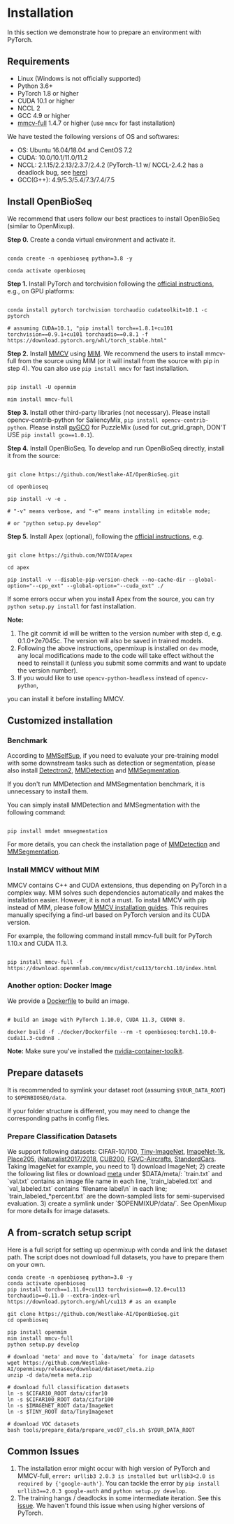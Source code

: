 # Installation

In this section we demonstrate how to prepare an environment with PyTorch.

## Requirements

- Linux (Windows is not officially supported)
- Python 3.6+
- PyTorch 1.8 or higher
- CUDA 10.1 or higher
- NCCL 2
- GCC 4.9 or higher
- [mmcv-full](https://github.com/open-mmlab/mmcv) 1.4.7 or higher (use `mmcv` for fast installation)

We have tested the following versions of OS and softwares:

- OS: Ubuntu 16.04/18.04 and CentOS 7.2
- CUDA: 10.0/10.1/11.0/11.2
- NCCL: 2.1.15/2.2.13/2.3.7/2.4.2 (PyTorch-1.1 w/ NCCL-2.4.2 has a deadlock bug, see [here](https://github.com/open-mmlab/OpenSelfSup/issues/6))
- GCC(G++): 4.9/5.3/5.4/7.3/7.4/7.5

## Install OpenBioSeq

We recommend that users follow our best practices to install OpenBioSeq (similar to OpenMixup).

**Step 0.** Create a conda virtual environment and activate it.

```shell

conda create -n openbioseq python=3.8 -y

conda activate openbioseq

```

**Step 1.** Install PyTorch and torchvision following the [official instructions](https://pytorch.org/), e.g., on GPU platforms:

```shell

conda install pytorch torchvision torchaudio cudatoolkit=10.1 -c pytorch

# assuming CUDA=10.1, "pip install torch==1.8.1+cu101 torchvision==0.9.1+cu101 torchaudio==0.8.1 -f https://download.pytorch.org/whl/torch_stable.html"

```

**Step 2.** Install [MMCV](https://github.com/open-mmlab/mmcv) using [MIM](https://github.com/open-mmlab/mim). We recommend the users to install mmcv-full from the source using MIM (or it will install from the source with pip in step 4). You can also use `pip install mmcv` for fast installation.

```shell

pip install -U openmim

mim install mmcv-full

```

**Step 3.** Install other third-party libraries (not necessary). Please install opencv-contrib-python for SaliencyMix, `pip install opencv-contrib-python`. Please install [pyGCO](https://github.com/Borda/pyGCO) for PuzzleMix (used for cut_grid_graph, DON'T USE `pip install gco==1.0.1`).

**Step 4.** Install OpenBioSeq. To develop and run OpenBioSeq directly, install it from the source:

```shell

git clone https://github.com/Westlake-AI/OpenBioSeq.git

cd openbioseq

pip install -v -e .

# "-v" means verbose, and "-e" means installing in editable mode;

# or "python setup.py develop"

```

**Step 5.** Install Apex (optional), following the [official instructions](https://github.com/NVIDIA/apex), e.g.

```shell

git clone https://github.com/NVIDIA/apex

cd apex

pip install -v --disable-pip-version-check --no-cache-dir --global-option="--cpp_ext" --global-option="--cuda_ext" ./

```

If some errors occur when you install Apex from the source, you can try `python setup.py install` for fast installation.

**Note:**

1. The git commit id will be written to the version number with step d, e.g. 0.1.0+2e7045c. The version will also be saved in trained models.
2. Following the above instructions, openmixup is installed on `dev` mode, any local modifications made to the code will take effect without the need to reinstall it (unless you submit some commits and want to update the version number).
3. If you would like to use `opencv-python-headless` instead of `opencv-python`,

you can install it before installing MMCV.

## Customized installation

### Benchmark

According to [MMSelfSup](https://github.com/open-mmlab/mmselfsup), if you need to evaluate your pre-training model with some downstream tasks such as detection or segmentation, please also install [Detectron2](https://github.com/facebookresearch/detectron2), [MMDetection](https://github.com/open-mmlab/mmdetection) and [MMSegmentation](https://github.com/open-mmlab/mmsegmentation).

If you don't run MMDetection and MMSegmentation benchmark, it is unnecessary to install them.

You can simply install MMDetection and MMSegmentation with the following command:

```shell

pip install mmdet mmsegmentation

```

For more details, you can check the installation page of [MMDetection](https://github.com/open-mmlab/mmdetection/blob/master/docs/en/get_started.md) and [MMSegmentation](https://github.com/open-mmlab/mmsegmentation/blob/master/docs/en/get_started.md).

### Install MMCV without MIM

MMCV contains C++ and CUDA extensions, thus depending on PyTorch in a complex way. MIM solves such dependencies automatically and makes the installation easier. However, it is not a must. To install MMCV with pip instead of MIM, please follow [MMCV installation guides](https://mmcv.readthedocs.io/en/latest/get_started/installation.html). This requires manually specifying a find-url based on PyTorch version and its CUDA version.

For example, the following command install mmcv-full built for PyTorch 1.10.x and CUDA 11.3.

```shell

pip install mmcv-full -f https://download.openmmlab.com/mmcv/dist/cu113/torch1.10/index.html

```

### Another option: Docker Image

We provide a [Dockerfile](/docker/Dockerfile) to build an image.

```shell

# build an image with PyTorch 1.10.0, CUDA 11.3, CUDNN 8.

docker build -f ./docker/Dockerfile --rm -t openbioseq:torch1.10.0-cuda11.3-cudnn8 .

```

**Note:** Make sure you've installed the [nvidia-container-toolkit](https://docs.nvidia.com/datacenter/cloud-native/container-toolkit/install-guide.html#docker).

## Prepare datasets

It is recommended to symlink your dataset root (assuming `$YOUR_DATA_ROOT`) to `$OPENBIOSEQ/data`.

If your folder structure is different, you may need to change the corresponding paths in config files.

### Prepare Classification Datasets

We support following datasets: CIFAR-10/100, [Tiny-ImageNet](https://www.kaggle.com/c/tiny-imagenet), [ImageNet-1k](http://www.image-net.org/challenges/LSVRC/2012/), [Place205](http://places.csail.mit.edu/downloadData.html), [iNaturalist2017/2018](https://github.com/visipedia/inat_comp), [CUB200](http://www.vision.caltech.edu/visipedia/CUB-200-2011.html), [FGVC-Aircrafts](https://www.robots.ox.ac.uk/~vgg/data/fgvc-aircraft/), [StandordCars](http://ai.stanford.edu/~jkrause/cars/car_dataset.html). Taking ImageNet for example, you need to 1) download ImageNet; 2) create the following list files or download [meta](https://github.com/Westlake-AI/openmixup/releases/download/dataset/meta.zip) under $DATA/meta/: `train.txt` and `val.txt` contains an image file name in each line, `train_labeled.txt` and `val_labeled.txt` contains `filename label\n` in each line; `train_labeled_*percent.txt` are the down-sampled lists for semi-supervised evaluation. 3) create a symlink under `$OPENMIXUP/data/`. See OpenMixup for more details for image datasets.

## A from-scratch setup script

Here is a full script for setting up openmixup with conda and link the dataset path. The script does not download full datasets, you have to prepare them on your own.

```shell
conda create -n openbioseq python=3.8 -y
conda activate openbioseq
pip install torch==1.11.0+cu113 torchvision==0.12.0+cu113 torchaudio==0.11.0 --extra-index-url https://download.pytorch.org/whl/cu113 # as an example

git clone https://github.com/Westlake-AI/OpenBioSeq.git
cd openbioseq

pip install openmim
mim install mmcv-full
python setup.py develop

# download 'meta' and move to `data/meta` for image datasets
wget https://github.com/Westlake-AI/openmixup/releases/download/dataset/meta.zip
unzip -d data/meta meta.zip

# download full classification datasets
ln -s $CIFAR10_ROOT data/cifar10
ln -s $CIFAR100_ROOT data/cifar100
ln -s $IMAGENET_ROOT data/ImageNet
ln -s $TINY_ROOT data/TinyImagenet

# download VOC datasets
bash tools/prepare_data/prepare_voc07_cls.sh $YOUR_DATA_ROOT

```

## Common Issues

1. The installation error might occur with high version of PyTorch and MMCV-full, `error: urllib3 2.0.3 is installed but urllib3<2.0 is required by {'google-auth'}`. You can tackle the error by `pip install urllib3==2.0.3 google-auth` and `python setup.py develop`.
2. The training hangs / deadlocks in some intermediate iteration. See this [issue](https://github.com/open-mmlab/OpenSelfSup/issues/6). We haven't found this issue when using higher versions of PyTorch.
